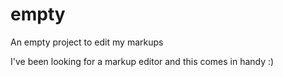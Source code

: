 # empty
An empty project to edit my markups

I've been looking for a markup editor and this comes in handy :)
